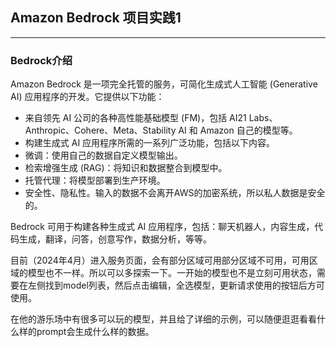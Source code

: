 ## Amazon Bedrock 项目实践1

---
### Bedrock介绍

Amazon Bedrock 是一项完全托管的服务，可简化生成式人工智能 (Generative AI) 应用程序的开发。它提供以下功能：

- 来自领先 AI 公司的各种高性能基础模型 (FM)，包括 AI21 Labs、Anthropic、Cohere、Meta、Stability AI 和 Amazon 自己的模型等。
- 构建生成式 AI 应用程序所需的一系列广泛功能，包括以下内容。
- 微调：使用自己的数据自定义模型输出。
- 检索增强生成 (RAG)：将知识和数据整合到模型中。
- 托管代理：将模型部署到生产环境。
- 安全性、隐私性。输入的数据不会离开AWS的加密系统，所以私人数据是安全的。

Bedrock 可用于构建各种生成式 AI 应用程序，包括：聊天机器人，内容生成，代码生成，翻译，问答，创意写作，数据分析，等等。

目前（2024年4月）进入服务页面，会有部分区域可用部分区域不可用，可用区域的模型也不一样。所以可以多探索一下。一开始的模型也不是立刻可用状态，需要在左侧找到model列表，然后点击编辑，全选模型，更新请求使用的按钮后方可使用。

在他的游乐场中有很多可以玩的模型，并且给了详细的示例，可以随便逛逛看看什么样的prompt会生成什么样的数据。
